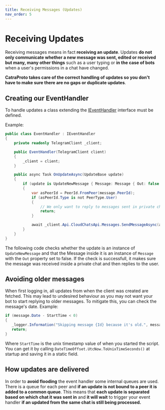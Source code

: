 ```yaml
---
title: Receiving Messages (Updates)
nav_order: 5
---
```

# Receiving Updates
Receiving messages means in fact **receiving an update**. Updates **do not only communicate whether a new message was sent, edited or received but many, many other things** such as a user typing or **in the case of bots** when a user's permissions in a chat have changed.

**CatraProto takes care of the correct handling of updates so you don't have to make sure there are no gaps or duplicate updates**.

## Creating our EventHandler
To handle updates a class extending the [IEventHandler](https://github.com/CatraProto/Client/blob/master/src/CatraProto.Client/Updates/Interfaces/IEventHandler.cs) interface must be defined.

Example:
```cs
public class EventHandler : IEventHandler
{
    private readonly TelegramClient _client;

    public EventHandler(TelegramClient client)
    {
        _client = client;
    }

    public async Task OnUpdateAsync(UpdateBase update)
    {
        if (update is UpdateNewMessage { Message: Message { Out: false } message })
        {
            var asPeerId = PeerId.FromPeer(message.PeerId);
            if (asPeerId.Type is not PeerType.User)
            {
                // We only want to reply to messages sent in private chat.
                return;
            }

            await _client.Api.CloudChatsApi.Messages.SendMessageAsync(asPeerId, "Hello user. Thank you for contacting me and trying CatraProto!");
        }
    }
}
```

The following code checks whether the update is an instance of `UpdateNewMessage` and that the Message inside it is an instance of `Message` with the `Out` property set to false. If the check is successfull, it makes sure the message was received inside a private chat and then replies to the user.

## Avoiding older messages
When first logging in, all updates from when the client was created are fetched. This may lead to undesired behaviour as you may not want your bot to start replying to older messages. To mitigate this, you can check the message's date.
Example:
```cs
if (message.Date - StartTime < 0)
{
   _logger.Information("Skipping message {Id} because it's old.", message.Id);
   return;
}
```
Where `StartTime` is the unix timestamp value of when you started the script. You can get it by calling `DateTimeOffset.UtcNow.ToUnixTimeSeconds()` at startup and saving it in a static field.

## How updates are delivered
In order to **avoid flooding** the event handler some internal queues are used. There is a queue for each peer and **if an update is not bound to a peer it is added to a common queue**. This means that **each update is separated based on which chat it was sent in** and **it will wait** to trigger your event handler **if an updated from the same chat is still being processed.**
